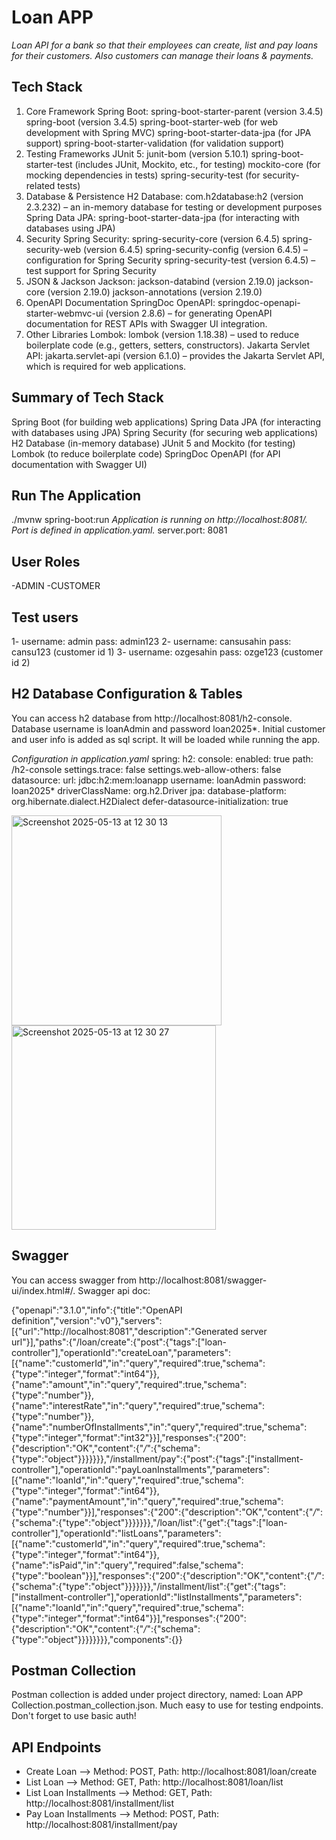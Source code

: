 # **Loan APP**

*Loan API for a bank so that their employees can create, list and pay loans for their customers. Also customers can manage their loans & payments.*

## **Tech Stack**

1. Core Framework
Spring Boot:
spring-boot-starter-parent (version 3.4.5)
spring-boot (version 3.4.5)
spring-boot-starter-web (for web development with Spring MVC)
spring-boot-starter-data-jpa (for JPA support)
spring-boot-starter-validation (for validation support)
2. Testing Frameworks
JUnit 5:
junit-bom (version 5.10.1)
spring-boot-starter-test (includes JUnit, Mockito, etc., for testing)
mockito-core (for mocking dependencies in tests)
spring-security-test (for security-related tests)
3. Database & Persistence
H2 Database:
com.h2database:h2 (version 2.3.232) – an in-memory database for testing or development purposes
Spring Data JPA:
spring-boot-starter-data-jpa (for interacting with databases using JPA)
4. Security
Spring Security:
spring-security-core (version 6.4.5)
spring-security-web (version 6.4.5)
spring-security-config (version 6.4.5) – configuration for Spring Security
spring-security-test (version 6.4.5) – test support for Spring Security
5. JSON & Jackson
Jackson:
jackson-databind (version 2.19.0)
jackson-core (version 2.19.0)
jackson-annotations (version 2.19.0)
6. OpenAPI Documentation
SpringDoc OpenAPI:
springdoc-openapi-starter-webmvc-ui (version 2.8.6) – for generating OpenAPI documentation for REST APIs with Swagger UI integration.
7. Other Libraries
Lombok:
lombok (version 1.18.38) – used to reduce boilerplate code (e.g., getters, setters, constructors).
Jakarta Servlet API:
jakarta.servlet-api (version 6.1.0) – provides the Jakarta Servlet API, which is required for web applications.

## **Summary of Tech Stack**

Spring Boot (for building web applications)
Spring Data JPA (for interacting with databases using JPA)
Spring Security (for securing web applications)
H2 Database (in-memory database)
JUnit 5 and Mockito (for testing)
Lombok (to reduce boilerplate code)
SpringDoc OpenAPI (for API documentation with Swagger UI)

## **Run The Application**

 ./mvnw spring-boot:run
*Application is running on http://localhost:8081/. Port is defined in application.yaml.*
server.port: 8081

## **User Roles**

-ADMIN
-CUSTOMER

## **Test users**

1- username: admin pass: admin123
2- username: cansusahin pass: cansu123 (customer id 1)
3- username: ozgesahin pass: ozge123 (customer id 2)

## **H2 Database Configuration & Tables**

You can access h2 database from http://localhost:8081/h2-console. Database username is loanAdmin and password loan2025*. Initial customer and user info is added as sql script. It will be loaded while running the app.

*Configuration in application.yaml*
spring:
  h2:
    console:
      enabled: true
      path: /h2-console
      settings.trace: false
      settings.web-allow-others: false
  datasource:
    url: jdbc:h2:mem:loanapp
    username: loanAdmin
    password: loan2025*
    driverClassName: org.h2.Driver
  jpa:
    database-platform: org.hibernate.dialect.H2Dialect
    defer-datasource-initialization: true

<img width="336" alt="Screenshot 2025-05-13 at 12 30 13" src="https://github.com/user-attachments/assets/e16bff94-1137-4c69-9793-65f005f7bd44" />

<img width="327" alt="Screenshot 2025-05-13 at 12 30 27" src="https://github.com/user-attachments/assets/2aed5586-1d98-406a-86fe-f933c8a21ce5" />

## **Swagger**

You can access swagger from http://localhost:8081/swagger-ui/index.html#/.
Swagger api doc:

{"openapi":"3.1.0","info":{"title":"OpenAPI definition","version":"v0"},"servers":[{"url":"http://localhost:8081","description":"Generated server url"}],"paths":{"/loan/create":{"post":{"tags":["loan-controller"],"operationId":"createLoan","parameters":[{"name":"customerId","in":"query","required":true,"schema":{"type":"integer","format":"int64"}},{"name":"amount","in":"query","required":true,"schema":{"type":"number"}},{"name":"interestRate","in":"query","required":true,"schema":{"type":"number"}},{"name":"numberOfInstallments","in":"query","required":true,"schema":{"type":"integer","format":"int32"}}],"responses":{"200":{"description":"OK","content":{"*/*":{"schema":{"type":"object"}}}}}}},"/installment/pay":{"post":{"tags":["installment-controller"],"operationId":"payLoanInstallments","parameters":[{"name":"loanId","in":"query","required":true,"schema":{"type":"integer","format":"int64"}},{"name":"paymentAmount","in":"query","required":true,"schema":{"type":"number"}}],"responses":{"200":{"description":"OK","content":{"*/*":{"schema":{"type":"object"}}}}}}},"/loan/list":{"get":{"tags":["loan-controller"],"operationId":"listLoans","parameters":[{"name":"customerId","in":"query","required":true,"schema":{"type":"integer","format":"int64"}},{"name":"isPaid","in":"query","required":false,"schema":{"type":"boolean"}}],"responses":{"200":{"description":"OK","content":{"*/*":{"schema":{"type":"object"}}}}}}},"/installment/list":{"get":{"tags":["installment-controller"],"operationId":"listInstallments","parameters":[{"name":"loanId","in":"query","required":true,"schema":{"type":"integer","format":"int64"}}],"responses":{"200":{"description":"OK","content":{"*/*":{"schema":{"type":"object"}}}}}}}},"components":{}}

## **Postman Collection**

Postman collection is added under project directory, named: Loan APP Collection.postman_collection.json. Much easy to use for testing endpoints. Don't forget to use basic auth!

## **API Endpoints**

- Create Loan --> Method: POST, Path: http://localhost:8081/loan/create
- List Loan --> Method: GET, Path: http://localhost:8081/loan/list
- List Loan Installments --> Method: GET, Path: http://localhost:8081/installment/list
- Pay Loan Installments --> Method: POST, Path: http://localhost:8081/installment/pay
